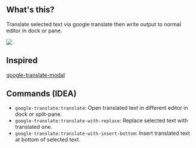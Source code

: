 ## What's this?

Translate selected text via google translate then write output to normal editor in dock or pane.

![](abc)

## Inspired

[google-translate-modal](https://github.com/nju33/atom-google-translate-modal)

## Commands (IDEA)

- `google-translate:translate`: Open translated text in different editor in dock or split-pane.
- `google-translate:translate-with-replace`: Replace selected text with translated one.
- `google-translate:translate-with-insert-bottom`: Insert translated text at bottom of selected text.
